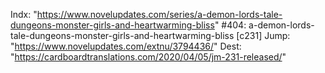 Indx: "https://www.novelupdates.com/series/a-demon-lords-tale-dungeons-monster-girls-and-heartwarming-bliss"
#404: a-demon-lords-tale-dungeons-monster-girls-and-heartwarming-bliss [c231]
Jump: "https://www.novelupdates.com/extnu/3794436/"
Dest: "https://cardboardtranslations.com/2020/04/05/jm-231-released/"